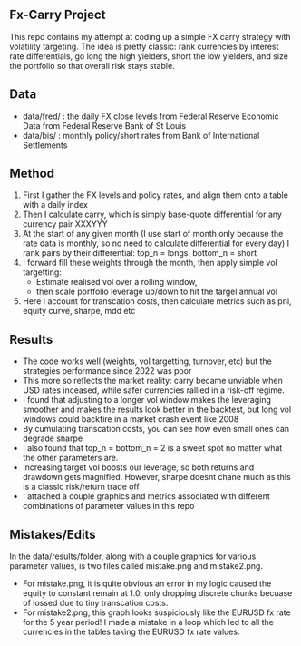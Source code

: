 Fx-Carry Project
----
This repo contains my attempt at coding up a simple FX carry strategy with volatility targeting. The idea is pretty classic: rank currencies by interest rate differentials, go long the high yielders, short the low yielders, and size the portfolio so that overall risk stays stable.

Data
----
- data/fred/ : the daily FX close levels from Federal Reserve Economic Data from Federal Reserve Bank of St Louis
- data/bis/ : monthly policy/short rates from Bank of International Settlements

Method
----
1) First I gather the FX levels and policy rates, and align them onto a table with a daily index
2) Then I calculate carry, which is simply base-quote differential for any currency pair XXXYYY
3) At the start of any given month (I use start of month only because the rate data is monthly, so no need to calculate differential for every day) I rank pairs by their differential: top_n = longs, bottom_n = short
4) I forward fill these weights through the month, then apply simple vol targetting:
   - Estimate realised vol over a rolling window,
   - then scale portfolio leverage up/down to hit the targel annual vol
6) Here I account for transcation costs, then calculate metrics such as pnl, equity curve, sharpe, mdd etc

Results
----
- The code works well (weights, vol targetting, turnover, etc) but the strategies performance since 2022 was poor
- This more so reflects the market reality: carry became unviable when USD rates inceased, while safer currencies rallied in a risk-off regime.
- I found that adjusting to a longer vol window makes the leveraging smoother and makes the results look better in the backtest, but long vol windows could backfire in a market crash event like 2008
- By cumulating transcation costs, you can see how even small ones can degrade sharpe
- I also found that top_n = bottom_n = 2 is a sweet spot no matter what the other parameters are.
- Increasing target vol boosts our leverage, so both returns and drawdown gets magnified. However, sharpe doesnt chane much as this is a classic risk/return trade off
- I attached a couple graphics and metrics associated with different combinations of parameter values in this repo

Mistakes/Edits
----
In the data/results/folder, along with a couple graphics for various parameter values, is two files called mistake.png and mistake2.png. 
- For mistake.png, it is quite obvious an error in my logic caused the equity to constant remain at 1.0, only dropping discrete chunks becuase of lossed due to tiny transcation costs.
- For mistake2.png, this graph looks suspiciously like the EURUSD fx rate for the 5 year period! I made a mistake in a loop which led to all the currencies in the tables taking the EURUSD fx rate values.





